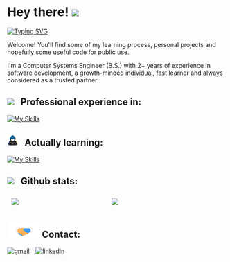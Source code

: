 # Hey there! <img src="https://media.giphy.com/media/hvRJCLFzcasrR4ia7z/giphy.gif" width="35">

[![Typing SVG](https://readme-typing-svg.demolab.com?font=Fira+Code&duration=4000&pause=500&color=10EEF7&center=true&vCenter=true&random=false&width=435&lines=My+name+is+Andr%C3%A9s+Ortega;I+am+a+Software+Engineer+%F0%9F%92%BB;from+Colombia+%F0%9F%87%A8%F0%9F%87%B4)](https://git.io/typing-svg)

Welcome! You'll find some of my learning process, personal projects and hopefully some useful code for public use.

I'm a Computer Systems Engineer (B.S.) with 2+ years of experience in software development, a growth-minded individual, fast learner and always considered as a trusted partner.

## <img src="https://media2.giphy.com/media/QssGEmpkyEOhBCb7e1/giphy.gif?cid=ecf05e47a0n3gi1bfqntqmob8g9aid1oyj2wr3ds3mg700bl&rid=giphy.gif" width=25 style="margin-right: 10px;"> Professional experience in:

[![My Skills](https://skillicons.dev/icons?i=vue,php,rails,django,fastapi,spring,postgresql,docker,git,linux)](https://skillicons.dev)

## <img src = "https://github.com/0xAbdulKhalid/0xAbdulKhalid/raw/main/assets/mdImages/about_me.gif" width=25 style="margin-right: 10px;"> Actually learning:

[![My Skills](https://skillicons.dev/icons?i=aws,react,angular)](https://skillicons.dev)

## <img src="https://media.giphy.com/media/iY8CRBdQXODJSCERIr/giphy.gif" width="30" style="margin-right: 10px;"> Github stats:

<div style="display: flex; justify-content: center; align-items: center;">
    <img src="https://github-readme-stats.vercel.app/api/top-langs?username=aortegaf&show_icons=true&locale=en&layout=compact&line_height=20&title_color=7A7ADB&icon_color=2234AE&text_color=D3D3D3&bg_color=0,000000,130F40&count_private=true" width="375" style="margin: 10px"/>
    <img src="https://github-readme-stats.vercel.app/api?username=aortegaf&include_all_commits=true&count_private=true&show_icons=true&line_height=20&title_color=7A7ADB&icon_color=2234AE&text_color=D3D3D3&bg_color=0,000000,130F40" width="450" style="margin: 10px"/>
</div>

## <img src="https://github.com/0xAbdulKhalid/0xAbdulKhalid/raw/main/assets/mdImages/handshake.gif" width ="75"> Contact:

<a href="mailto:se.aortegaf@gmail.com" target="_blank">
<img src="https://img.shields.io/badge/ se.aortegaf@gmail.com-%23EA4335.svg?style=for-the-badge&logo=gmail&logoColor=white" alt=gmail style="margin-right: 10px;"/>
</a>
<a href="https://www.linkedin.com/in/aortegaf" target="_blank">
<img src="https://img.shields.io/badge/ aortegaf-0077B5.svg?color=405DE6&style=for-the-badge&logo=linkedin&logoColor=white" alt=linkedin style="margin-right: 10px;">
</a>
